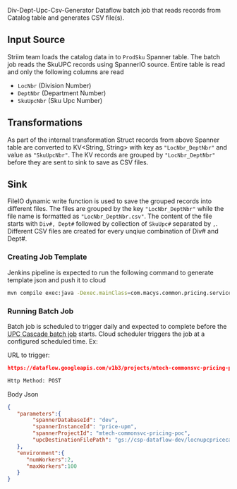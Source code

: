 Div-Dept-Upc-Csv-Generator
Dataflow batch job that reads records from Catalog table  and generates CSV file(s).

## Input Source
Striim team loads the catalog data in to `ProdSku` Spanner table. The batch job reads the SkuUPC records using SpannerIO source. Entire table is read and only the following columns are read 
 - `LocNbr` (Division Number)
 - `DeptNbr` (Department Number)
 - `SkuUpcNbr` (Sku Upc Number)

## Transformations
As part of the internal transformation Struct records from above Spanner table are converted to KV<String, String> with key as `"LocNbr_DeptNbr"` and value as `"SkuUpcNbr"`. The KV records are grouped by `"LocNbr_DeptNbr"` before they are sent to sink to save as CSV files.

## Sink
FileIO dynamic write function is used to save the grouped records into different files. The files are grouped by the key `"LocNbr_DeptNbr"` while the file name is formatted as `"LocNbr_DeptNbr.csv"`. The content of the file starts with `Div#, Dept#` followed by collection of `SkuUpc#` separated by `,`. Different CSV files are created for every unqiue combination of Div# and Dept#.

### Creating Job Template
Jenkins pipeline is expected to run the following command to generate template json and push it to cloud
```sh
mvn compile exec:java -Dexec.mainClass=com.macys.common.pricing.services.upccsvgenerator.batch.job.DivDeptUpcCsvGeneratorJob -Dexec.args="--runner=DataflowRunner --project=mtech-commonsvc-pricing-poc --stagingLocation=gs://csp-dataflow-dev/upccsvgenerator/staging --subnetwork=regions/us-central1/subnetworks/central1 --usePublicIps=false --streaming=false --appName=upccsvgeneratorjob --templateLocation=gs://csp-dataflow-dev/upccsvgenerator/templates/UpcCsvGenerator.json --tempLocation=gs://csp-dataflow-dev/upccsvgenerator/tmp "
```

### Running Batch Job
Batch job is scheduled to trigger daily and expected to complete before the [UPC Cascade batch job](https://code.devops.fds.com/commonservices/pricing/pricingchangebatchsynch) starts. Cloud scheduler triggers the job at a configured scheduled time.
Ex: 

URL to trigger: 
```json
https://dataflow.googleapis.com/v1b3/projects/mtech-commonsvc-pricing-poc/templates:launch?gcsPath=gs%3A%2F%2Fcsp-dataflow-dev%2Fupccsvgenerator%2Ftemplates%2FUpcCsvGenerator.json
```
```html
Http Method: POST
```
Body Json 
```json 
{
   "parameters":{
        "spannerDatabaseId": "dev",
        "spannerInstanceId": "price-upm",
        "spannerProjectId": "mtech-commonsvc-pricing-poc",
        "upcDestinationFilePath": "gs://csp-dataflow-dev/locnupcpricecascade/input"
   },
   "environment":{
      "numWorkers":2,
      "maxWorkers":100
   }
}
```